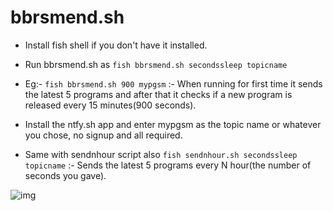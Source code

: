 # bbrsmend.sh
- Install fish shell if you don't have it installed.
- Run bbrsmend.sh as ``` fish bbrsmend.sh secondssleep topicname ```
- Eg:- ``` fish bbrsmend.sh 900 mypgsm ``` :- When running for first time it sends the latest 5 programs and after that it checks if a new program is released every 15 minutes(900 seconds).
- Install the ntfy.sh app and enter mypgsm as the topic name or whatever you chose, no signup and all required.

- Same with sendnhour script also ``` fish sendnhour.sh secondssleep topicname ``` :- Sends the latest 5 programs every N hour(the number of seconds you gave).

![img](https://i.ibb.co/wh6sLMC/IMG-20240125-183718.jpg)
